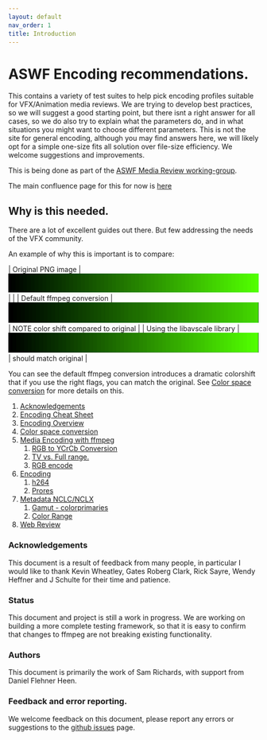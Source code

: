 ```yaml
---
layout: default
nav_order: 1
title: Introduction
---
```


# ASWF Encoding recommendations.

This contains a variety of test suites to help pick encoding profiles suitable for VFX/Animation media reviews.
We are trying to develop best practices, so we will suggest a good starting point, but there isnt a right answer for all cases, so we do also try to explain what the parameters do, and in what situations you might want to choose different parameters.
This is not the site for general encoding, although you may find answers here, we will likely opt for a simple one-size fits all solution over file-size efficiency.
We welcome suggestions and improvements.

This is being done as part of the [ASWF Media Review working-group](https://wiki.aswf.io/display/PRWG/Playback+And+Review+Working+Group).

The main confluence page for this for now is [here](https://wiki.aswf.io/pages/viewpage.action?pageId=16031068)

## Why is this needed.

There are a lot of excellent guides out there. But few addressing the needs of the VFX community. 

An example of why this is important is to compare:

| Original PNG image | ![Original Image](sourceimages/original-png.png) | |
| Default ffmpeg conversion | ![Default ffmpeg conversion](sourceimages/default-ffmpeg.png) | NOTE color shift compared to original |
| Using the libavscale library | ![libavscale](sourceimages/libswscale-example.png) | should match original |

You can see the default ffmpeg conversion introduces a dramatic colorshift that if you use the right flags, you can match the original. See [Color space conversion](ColorPreservation.html#Color-space-conversion) for more details on this.

1. [Acknowledgements](#Acknowledgements)
2. [Encoding Cheat Sheet](Quickstart.html)
3. [Encoding Overview](Encoding.html#Encoding-Overview)
4. [Color space conversion](ColorPreservation.html#Color-space-conversion)
5. [Media Encoding with ffmpeg](ColorPreservation.html#encodestart)
	1. [RGB to YCrCb Conversion](ColorPreservation.html#yuv)
	2. [TV vs. Full range.](ColorPreservation.html#tvfull)
	3. [RGB encode](ColorPreservation.html#rgbencode)
6. [Encoding](Encoding.html#encode)
	1. [h264](Encoding.html#h264)
	2. [Prores](Encoding.html#prores)
7. [Metadata NCLC/NCLX](ColorPreservation.html#nclc)
	1. [Gamut - colorprimaries](ColorPreservation.html#gamut)
	2. [Color Range](ColorPreservation.html#range)
8. [Web Review](ColorPreservation.html#webreview)


### Acknowledgements  <a name="Acknowledgements"></a>

This document is a result of feedback from many people, in particular I would like to thank Kevin Wheatley, Gates Roberg Clark, Rick Sayre, Wendy Heffner and J Schulte for their time and patience.  

### Status

This document and project is still a work in progress. We are working on building a more complete testing framework, so that it is easy to confirm that changes to ffmpeg are not breaking existing functionality.

### Authors

This document is primarily the work of Sam Richards, with support from Daniel Flehner Heen.

### Feedback and error reporting.

We welcome feedback on this document, please report any errors or suggestions to the [github issues](https://github.com/richardssam/ffmpeg-tests/issues) page. 
